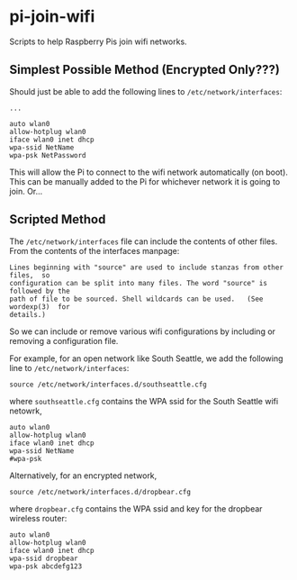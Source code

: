 # pi-join-wifi

Scripts to help Raspberry Pis join wifi networks.

## Simplest Possible Method (Encrypted Only???)

Should just be able to add the following lines to `/etc/network/interfaces`:

```
...

auto wlan0
allow-hotplug wlan0
iface wlan0 inet dhcp
wpa-ssid NetName
wpa-psk NetPassword
```

This will allow the Pi to connect to the wifi network automatically (on boot).
This can be manually added to the Pi for whichever network it is going to join.
Or...

## Scripted Method

The `/etc/network/interfaces` file can include the contents of other files.
From the contents of the interfaces manpage:

```
Lines beginning with "source" are used to include stanzas from other  files,  so
configuration can be split into many files. The word "source" is followed by the
path of file to be sourced. Shell wildcards can be used.   (See  wordexp(3)  for
details.)
```

So we can include or remove various wifi configurations
by including or removing a configuration file.

For example, for an open network like South Seattle,
we add the following line to `/etc/network/interfaces`:

```
source /etc/network/interfaces.d/southseattle.cfg
```

where `southseattle.cfg` contains the WPA ssid 
for the South Seattle wifi netowrk, 

```
auto wlan0
allow-hotplug wlan0
iface wlan0 inet dhcp
wpa-ssid NetName
#wpa-psk 
```

Alternatively, for an encrypted network,

```
source /etc/network/interfaces.d/dropbear.cfg
```

where `dropbear.cfg` contains the WPA ssid and key 
for the dropbear wireless router:

```
auto wlan0
allow-hotplug wlan0
iface wlan0 inet dhcp
wpa-ssid dropbear
wpa-psk abcdefg123
```


